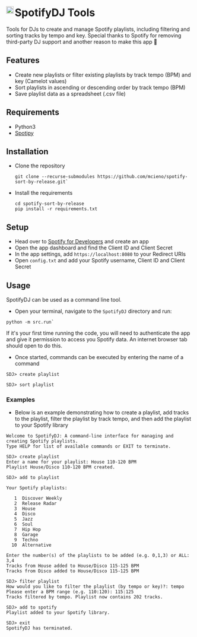 # SpotifyDJ Tools <img src="https://upload.wikimedia.org/wikipedia/commons/1/19/Spotify_logo_without_text.svg" align="left" width="20" style="height: 20px; width: px;"/>
Tools for DJs to create and manage Spotify playlists, including filtering and sorting tracks by tempo and key. Special thanks to Spotify for removing third-party DJ support and another reason to make this app :clap:

## Features

- Create new playlists or filter existing playlists by track tempo (BPM) and key (Camelot values)
- Sort playlists in ascending or descending order by track tempo (BPM)
- Save playlist data as a spreadsheet (.csv file)

## Requirements

- Python3
- [Spotipy](https://spotipy.readthedocs.io/en/2.18.0/)

## Installation

- Clone the repository

  ```
  git clone --recurse-submodules https://github.com/mcieno/spotify-sort-by-release.git`
  ```
- Install the requirements

  ```
  cd spotify-sort-by-release
  pip install -r requirements.txt
  ```
## Setup

- Head over to [Spotify for Developers](https://developer.spotify.com/dashboard/applications) and create an app
- Open the app dashboard and find the Client ID and Client Secret
- In the app settings, add `https://localhost:8080` to your Redirect URIs
- Open `config.txt` and add your Spotify username, Client ID and Client Secret

## Usage

SpotifyDJ can be used as a command line tool.

- Open your terminal, navigate to the `SpotifyDJ` directory and run:

```
python -m src.run`
```

If it's your first time running the code, you will need to authenticate the app and give it permission to access you Spotify data. An internet browser tab should open to do this.
- Once started, commands can be executed by entering the name of a command

```
SDJ> create playlist
```
```
SDJ> sort playlist
```

### Examples

- Below is an example demonstrating how to create a playlist, add tracks to the playlist, filter the playlist by track tempo, and then add the playlist to your Spotify library

```
Welcome to SpotifyDJ: A command-line interface for managing and creating Spotify playlists.
Type HELP for list of available commands or EXIT to terminate.

SDJ> create playlist
Enter a name for your playlist: House 110-120 BPM
Playlist House/Disco 110-120 BPM created.

SDJ> add to playlist

Your Spotify playlists:

   1  Discover Weekly
   2  Release Radar
   3  House
   4  Disco
   5  Jazz
   6  Soul
   7  Hip Hop
   8  Garage
   9  Techno
  10  Alternative

Enter the number(s) of the playlists to be added (e.g. 0,1,3) or ALL: 3,4
Tracks from House added to House/Disco 115-125 BPM
Tracks from Disco added to House/Disco 115-125 BPM

SDJ> filter playlist
How would you like to filter the playlist (by tempo or key)?: tempo
Please enter a BPM range (e.g. 110:120): 115:125
Tracks filtered by tempo. Playlist now contains 202 tracks.

SDJ> add to spotify
Playlist added to your Spotify library.

SDJ> exit
SpotifyDJ has terminated.
```
